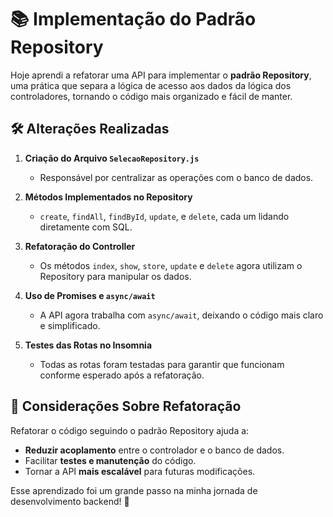 # 📚 Implementação do Padrão Repository  

Hoje aprendi a refatorar uma API para implementar o **padrão Repository**, uma prática que separa a lógica de acesso aos dados da lógica dos controladores, tornando o código mais organizado e fácil de manter.  

## 🛠️ Alterações Realizadas  

1. **Criação do Arquivo `SelecaoRepository.js`**  
   - Responsável por centralizar as operações com o banco de dados.  

2. **Métodos Implementados no Repository**  
   - `create`, `findAll`, `findById`, `update`, e `delete`, cada um lidando diretamente com SQL.  

3. **Refatoração do Controller**  
   - Os métodos `index`, `show`, `store`, `update` e `delete` agora utilizam o Repository para manipular os dados.  

4. **Uso de Promises e `async/await`**  
   - A API agora trabalha com `async/await`, deixando o código mais claro e simplificado.  

5. **Testes das Rotas no Insomnia**  
   - Todas as rotas foram testadas para garantir que funcionam conforme esperado após a refatoração.  

## 📝 Considerações Sobre Refatoração  
Refatorar o código seguindo o padrão Repository ajuda a:  
- **Reduzir acoplamento** entre o controlador e o banco de dados.  
- Facilitar **testes e manutenção** do código.  
- Tornar a API **mais escalável** para futuras modificações.  

Esse aprendizado foi um grande passo na minha jornada de desenvolvimento backend! 🚀  